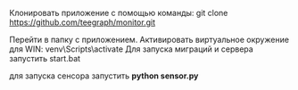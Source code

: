 Клонировать приложение с помощью команды: git clone https://github.com/teegraph/monitor.git

Перейти в папку с приложением.
Активировать виртуальное окружение для WIN: venv\Scripts\activate
Для запуска миграций и сервера запустить start.bat

для запуска сенсора запустить **python sensor.py**
